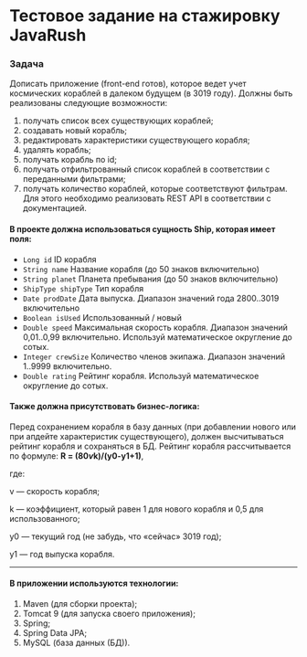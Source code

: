 # Тестовое задание на стажировку JavaRush
### Задача
Дописать приложение (front-end готов), которое ведет учет космических кораблей в 
далеком будущем (в 3019 году). Должны быть реализованы следующие 
возможности:
1. получать список всех существующих кораблей;
2. создавать новый корабль;
3. редактировать характеристики существующего корабля;
4. удалять корабль;
5. получать корабль по id;
6. получать отфильтрованный список кораблей в соответствии с 
переданными фильтрами;
7. получать количество кораблей, которые соответствуют фильтрам.
Для этого необходимо реализовать REST API в соответствии с 
документацией. 
#### В проекте должна использоваться сущность Ship, которая имеет поля:
* `Long id` ID корабля
* `String name` Название корабля (до 50 знаков включительно)
* `String planet` Планета пребывания (до 50 знаков включительно)
* `ShipType shipType` Тип корабля
* `Date prodDate` Дата выпуска. Диапазон значений года 2800..3019 включительно
* `Boolean isUsed` Использованный / новый
* `Double speed` Максимальная скорость корабля. Диапазон значений 0,01..0,99 включительно. Используй математическое округление до сотых.
* `Integer crewSize` Количество членов экипажа. Диапазон значений 1..9999 включительно.
* `Double rating` Рейтинг корабля. Используй математическое округление до сотых.
#### Также должна присутствовать бизнес-логика:
Перед сохранением корабля в базу данных (при добавлении нового или 
при апдейте характеристик существующего), должен высчитываться 
рейтинг корабля и сохраняться в БД. Рейтинг корабля рассчитывается по 
формуле: **R = (80*v*k)/(y0-y1+1)**,

где:

v — скорость корабля;

k — коэффициент, который равен 1 для нового корабля и 0,5 для использованного;

y0 — текущий год (не забудь, что «сейчас» 3019 год);

y1 — год выпуска корабля.
***
#### В приложении используются технологии:
1. Maven (для сборки проекта);
2. Tomcat 9 (для запуска своего приложения);
3. Spring;
4. Spring Data JPA;
5. MySQL (база данных (БД)). 
